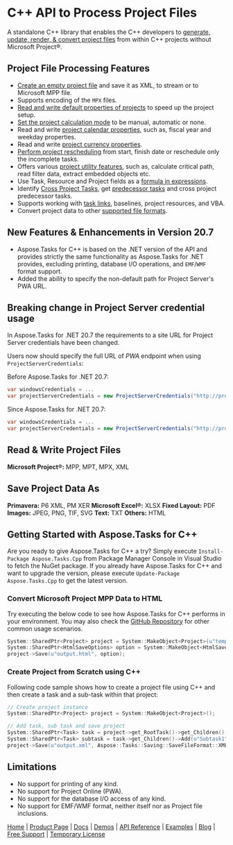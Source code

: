 # C++ API to Process Project Files

A standalone C++ library that enables the C++ developers to [generate, update, render, & convert project files](https://products.aspose.com/tasks/cpp) from within C++ projects without Microsoft Project®.

## Project File Processing Features

- [Create an empty project file](https://docs.aspose.com/tasks/cpp/creating-and-saving/) and save it as XML, to stream or to Microsoft MPP file.
- Supports encoding of the `MPX` files.
- [Read and write default properties of projects](https://docs.aspose.com/tasks/cpp/default-project-properties/) to speed up the project setup.
- [Set the project calculation mode](https://docs.aspose.com/tasks/cpp/project-calculation-modes/) to be manual, automatic or none.
- Read and write [project calendar properties](https://docs.aspose.com/tasks/cpp/calendar-properties/), such as, fiscal year and weekday properties.
- Read and write [project currency properties](https://docs.aspose.com/tasks/cpp/currency-properties/).
- [Perform project rescheduling](https://docs.aspose.com/tasks/cpp/project-rescheduling/) from start, finish date or reschedule only the incomplete tasks.
- Offers various [project utility features](https://docs.aspose.com/tasks/cpp/utility-features/), such as, calculate critical path, read filter data, extract embedded objects etc.
- Use Task, Resource and Project fields as a [formula in expressions](https://docs.aspose.com/tasks/cpp/formula-expressions/).
- Identify [Cross Project Tasks](https://docs.aspose.com/tasks/cpp/cross-project-predecessors/), get [predecessor tasks](https://docs.aspose.com/tasks/cpp/cross-project-predecessors/) and cross project predecessor tasks.
- Supports working with [task links](https://docs.aspose.com/tasks/cpp/creating-task-links/), baselines, project resources, and VBA.
- Convert project data to other [supported file formats](https://docs.aspose.com/tasks/cpp/supported-file-formats/).

## New Features & Enhancements in Version 20.7

- Aspose.Tasks for C++ is based on the .NET version of the API and provides strictly the same functionality as Aspose.Tasks for .NET provides, excluding printing, database I/O operations, and `EMF`/`WMF` format support.
- Added the ability to specify the non-default path for Project Server's PWA URL.

## Breaking change in Project Server credential usage

In Aspose.Tasks for .NET 20.7 the requirements to a site URL for Project Server credentials have been changed.

Users now should specify the full URL of *PWA* endpoint when using `ProjectServerCredentials`:

Before Aspose.Tasks for .NET 20.7:

```c#
var windowsCredentials = ...
var projectServerCredentials = new ProjectServerCredentials("http://project_server_instance.local", windowsCredentials);
```

Since Aspose.Tasks for .NET 20.7:

```c#
var windowsCredentials = ...
var projectServerCredentials = new ProjectServerCredentials("http://project_server_instance.local/sites/pwa", windowsCredentials);
```

## Read & Write Project Files

**Microsoft Project®:** MPP, MPT, MPX, XML

## Save Project Data As

**Primavera:** P6 XML, PM XER
**Microsoft Excel®:** XLSX
**Fixed Layout:** PDF
**Images:** JPEG, PNG, TIF, SVG
**Text:** TXT
**Others:** HTML

## Getting Started with Aspose.Tasks for C++

Are you ready to give Aspose.Tasks for C++ a try? Simply execute `Install-Package Aspose.Tasks.Cpp` from Package Manager Console in Visual Studio to fetch the NuGet package. If you already have Aspose.Tasks for C++ and want to upgrade the version, please execute `Update-Package Aspose.Tasks.Cpp` to get the latest version.

### Convert Microsoft Project MPP Data to HTML

Try executing the below code to see how Aspose.Tasks for C++ performs in your environment. You may also check the [GitHub Repository](https://github.com/aspose-tasks/Aspose.Tasks-for-C) for other common usage scenarios. 

```c++
System::SharedPtr<Project> project = System::MakeObject<Project>(u"template.mpp");
System::SharedPtr<HtmlSaveOptions> option = System::MakeObject<HtmlSaveOptions>();
project->Save(u"output.html", option);
```

### Create Project from Scratch using C++

Following code sample shows how to create a project file using C++ and then create a task and a sub-task within that project:

```c++
// Create project instance
System::SharedPtr<Project> project = System::MakeObject<Project>();

// Add task, sub task and save project
System::SharedPtr<Task> task = project->get_RootTask()->get_Children()->Add(u"Summary1");
System::SharedPtr<Task> subtask = task->get_Children()->Add(u"Subtask1");
project->Save(u"output.xml", Aspose::Tasks::Saving::SaveFileFormat::XML);
```

## Limitations

- No support for printing of any kind.
- No support for Project Online (PWA).
- No support for the database I/O access of any kind.
- No support for EMF/WMF format, neither itself nor as Project file inclusions.

[Home](https://www.aspose.com/) | [Product Page](https://products.aspose.com/tasks/cpp) | [Docs](https://docs.aspose.com/tasks/cpp/) | [Demos](https://products.aspose.app/tasks/family) | [API Reference](https://apireference.aspose.com/tasks/cpp) | [Examples](https://github.com/aspose-tasks/Aspose.Tasks-for-C) | [Blog](https://blog.aspose.com/category/tasks/) | [Free Support](https://forum.aspose.com/c/tasks) | [Temporary License](https://purchase.aspose.com/temporary-license)

